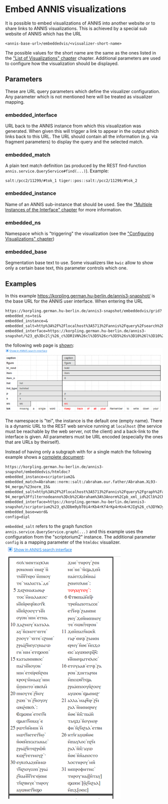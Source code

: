 # Embed ANNIS visualizations

It is possible to embed visualizations of ANNIS into another website or
to share links to ANNIS visualizations.
This is achieved by a special sub website of ANNIS which has the URL
~~~
<annis-base-url>/embeddedvis/<visualizer-short-name>
~~~
The possible values for the short name are the same as the ones listed in the ["List of Visualizations" chapter](../import-and-config/visualizations-list.md) chapter.
Additional parameters are used to configure how the visualization should be displayed.

## Parameters

These are URL query parameters which define the visualizer configuration.
Any parameter which is not mentioned here will be treated as visualizer mapping.

### embedded_interface

URL back to the ANNIS instance from which this visualization was generated.
When given this will trigger a link to appear in the output which links back to this URL.
The URL should contain all the information (e.g. via fragment parameters) to display
the query and the selected match.

### embedded_match

A plain text match definition (as produced by the REST find-function `annis.service.QueryService#find(...)`).
Example:
~~~
salt:/pcc2/11299/#tok_1 tiger::pos::salt:/pcc2/11299/#tok_2
~~~

### embedded_instance

Name of an ANNIS sub-instance that should be used.
See the ["Multiple Instances of the Interface" chapter](../import-and-config-instances.md) for more information.

### embedded_ns

Namespace which is "triggering" the visualization (see the ["Configuring Visualizations" chapter](../visualizations.md))

### embedded_base

Segmentation base text to use.
Some visualizers like `kwic` allow to show only a certain base text,
this parameter controls which one.

## Examples 

In this example https://korpling.german.hu-berlin.de/annis3-snapshot/ is the base URL for the ANNIS user interface.
When entering the URL

~~~
https://korpling.german.hu-berlin.de/annis3-snapshot/embeddedvis/grid?
embedded_ns=tei&
embedded_instance=&
embedded_salt=http%3A%2F%2Flocalhost%3A5713%2Fannis%2Fquery%2Fsearch%2Fsubgraph%3Fmatch%3Dtei%3A%3Asic%3A%3Asalt%3A%2FGUM%2FGUM_whow_languages%2F%2523sic_487%26left%3D5%26right%3D5&
embedded_interface=https://korpling.german.hu-berlin.de/annis3-snapshot/%23_q%3Dc2lj%26_c%3DR1VN%26cl%3D5%26cr%3D5%26s%3D10%26l%3D10%26m%3D12
~~~

the following web page is [shown](https://korpling.german.hu-berlin.de/annis3-snapshot/embeddedvis/grid?embedded_ns=tei&embedded_instance=&embedded_salt=http%3A%2F%2Flocalhost%3A5713%2Fannis%2Fquery%2Fsearch%2Fsubgraph%3Fmatch%3Dtei%3A%3Asic%3A%3Asalt%3A%2FGUM%2FGUM_whow_languages%2F%2523sic_487%26left%3D5%26right%3D5&embedded_interface=https://korpling.german.hu-berlin.de/annis3-snapshot/%23_q%3Dc2lj%26_c%3DR1VN%26cl%3D5%26cr%3D5%26s%3D10%26l%3D10%26m%3D12):
![Embed example 1](embed_example1.png)

The namespace is "tei", the instance is the default one (empty name).
There is a dynamic URL to the REST web service running at `localhost` (the service must be reachable by the web server, not the client)
and a back-link to the interface is given.
All parameters must be URL encoded (especially the ones that are URLs by theirself).

Instead of having only a subgraph with for a single match the following example shows a [complete document](https://korpling.german.hu-berlin.de/annis3-snapshot/embeddedvis/htmldoc?embedded_instance=scriptorium2&embedded_match=Abraham::norm::salt:/abraham.our.father/Abraham.XL93-94_merge/%23norm_15&embedded_salt=http%3A%2F%2Flocalhost%3A5713%2Fannis%2Fquery%2Fgraph%2Fabraham.our.father%2FAbraham.XL93-94_merge%3Ffilternodeanno%3Dcb%2CAbraham%3A%3Anorm%2Cpb_xml_id%2Clb%2Chi_rend&embedded_interface=https://korpling.german.hu-berlin.de/annis3-snapshot/scriptorium2%23_q%3Dbm9ybT0i4rKb4rKf4rKp4rKn4rKJIg%26_c%3DYWJyYWhhbS5vdXIuZmF0aGVy%26cl%3D5%26cr%3D5%26s%3D0%26l%3D10%26_seg%3Dd29yZA%26m%3D0&embedded_base=word&config=dipl):

~~~
https://korpling.german.hu-berlin.de/annis3-snapshot/embeddedvis/htmldoc?
embedded_instance=scriptorium2&
embedded_match=Abraham::norm::salt:/abraham.our.father/Abraham.XL93-94_merge/%23norm_15&
embedded_salt=http%3A%2F%2Flocalhost%3A5713%2Fannis%2Fquery%2Fgraph%2Fabraham.our.father%2FAbraham.XL93-94_merge%3Ffilternodeanno%3Dcb%2CAbraham%3A%3Anorm%2Cpb_xml_id%2Clb%2Chi_rend&
embedded_interface=https://korpling.german.hu-berlin.de/annis3-snapshot/scriptorium2%23_q%3Dbm9ybT0i4rKb4rKf4rKp4rKn4rKJIg%26_c%3DYWJyYWhhbS5vdXIuZmF0aGVy%26cl%3D5%26cr%3D5%26s%3D0%26l%3D10%26_seg%3Dd29yZA%26m%3D0&
embedded_base=word&
config=dipl
~~~

`embedded_salt` refers to the graph function `annis.service.QueryService.graph(...)` and this example uses the configuration from the "scriptorium2" instance.
The additional parameter `config` is a mapping parameter of the `htmldoc` visualizer.
![Embed example 2](embed_example2.png)